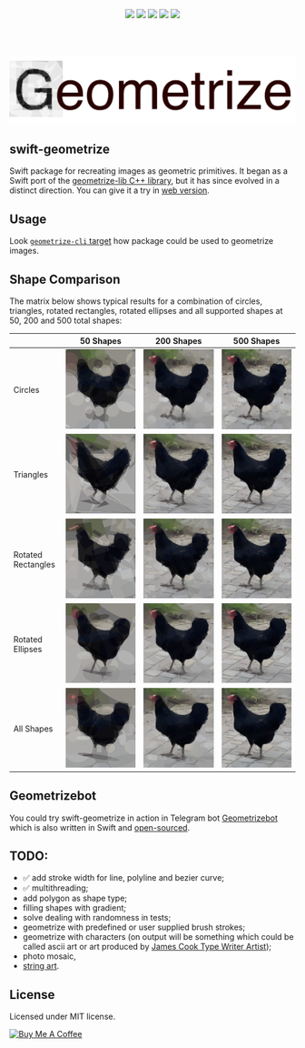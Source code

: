 <p align="center" style="padding-bottom:50px;">
<a href="https://developer.apple.com/swift"><img src="https://img.shields.io/badge/Swift-5.x-orange.svg?style=flat"/></a> 
<a href="https://github.com/apple/swift-package-manager"><img src="https://img.shields.io/badge/SPM-compatible-brightgreen.svg"/></a> 
<a href="https://github.com/valeriyvan/swift-geometrize"><img src="https://img.shields.io/badge/Platforms-macOS%20%7C%20iOS%20%7C%20Linux-lightgrey"/></a> 
<a href="https://github.com/valeriyvan/swift-geometrize/actions/workflows/build-run-tests-macos.yml"><img src="https://github.com/valeriyvan/swift-geometrize/actions/workflows/build-run-tests-macos.yml/badge.svg"/></a>
<a href="https://github.com/valeriyvan/swift-geometrize/actions/workflows/build-run-tests-ubuntu.yml"><img src="https://github.com/valeriyvan/swift-geometrize/actions/workflows/build-run-tests-ubuntu.yml/badge.svg"/></a>
</p>

![Geometrize logo fulltext](/images/geometrize-logo.svg)

## swift-geometrize

Swift package for recreating images as geometric primitives. It began as a Swift port of the [geometrize-lib C++ library](https://github.com/Tw1ddle/geometrize-lib), but it has since evolved in a distinct direction. You can give it a try in [web version](https://geometrize.w7software.com).

## Usage

Look [`geometrize-cli` target](https://github.com/valeriyvan/swift-geometrize/blob/main/Sources/geometrize-cli/main.swift) how package could be used to geometrize images.

## Shape Comparison

The matrix below shows typical results for a combination of circles, triangles, rotated rectangles, rotated ellipses and all supported shapes at 50, 200 and 500 total shapes:

|                    | 50 Shapes     | 200 Shapes    | 500 Shapes   |
| ------------------ | ------------- | ------------- | ------------ |
| Circles            | ![Chicken 50 Circles](/images/chicken-circles-50.svg) | ![Chicken 200 Circles](/images/chicken-circles-200.svg) | ![Chicken 500 Circles](/images/chicken-circles-500.svg) |
| Triangles          |![Chicken 50 Triangles](/images/chicken-triangles-50.svg) | ![Chicken 200 Triangles](/images/chicken-triangles-200.svg) | ![Chicken 500 Triangles](/images/chicken-triangles-500.svg) |
| Rotated Rectangles | ![Chicken 50 RotatedRectangles](/images/chicken-rotated-rectangles-50.svg) | ![Chicken 200 RotatedRectangles](/images/chicken-rotated-rectangles-200.svg) | ![Chicken 500 RotatedRectangles](/images/chicken-rotated-rectangles-500.svg) |
| Rotated Ellipses   | ![Chicken 50 RotatedEllipses](/images/chicken-rotated-ellipses-50.svg) | ![Chicken 200 RotatedEllipses](/images/chicken-rotated-ellipses-200.svg) |![Chicken 500 RotatedEllipses](/images/chicken-rotated-ellipses-500.svg) |
| All Shapes         | ![Chicken 50 All Shapes](/images/chicken-all-shapes-50.svg) | ![Chicken 200 All Shapes](/images/chicken-all-shapes-200.svg) | ![Chicken 500 All Shapes](/images/chicken-all-shapes-500.svg) |

## Geometrizebot

You could try swift-geometrize in action in Telegram bot [Geometrizebot](https://t.me/geometrizebot) which is also written in Swift and [open-sourced](https://github.com/valeriyvan/geometrizebot).

## TODO:
* ✅ add stroke width for line, polyline and bezier curve;
* ✅ multithreading;
* add polygon as shape type;
* filling shapes with gradient;
* solve dealing with randomness in tests;
* geometrize with predefined or user supplied brush strokes;
* geometrize with characters (on output will be something which could be called ascii art or art produced by [James Cook Type Writer Artist](https://jamescookartwork.com));
* photo mosaic,
* [string art](https://en.wikipedia.org/wiki/String_art).

## License

Licensed under MIT license.

<a href="https://www.buymeacoffee.com/valeriyvan" target="_blank"><img src="https://cdn.buymeacoffee.com/buttons/v2/default-yellow.png" alt="Buy Me A Coffee" style="height: 60px !important;width: 217px !important;" ></a>
